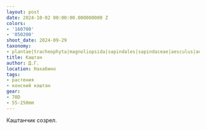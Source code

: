 ```yaml
---
layout: post
date: 2024-10-02 00:00:00.000000000 Z
colors:
- '160700'
- '050200'
shoot_date: 2024-09-29
taxonomy:
- plantae|tracheophyta|magnoliopsida|sapindales|sapindaceae|aesculus|aesculus hippocastanum
title: Каштан
author: Д.Г.
location: Нахабино
tags:
- растения
- конский каштан
gear:
- 70D
- 55-250mm
---
```

Каштанчик созрел.

